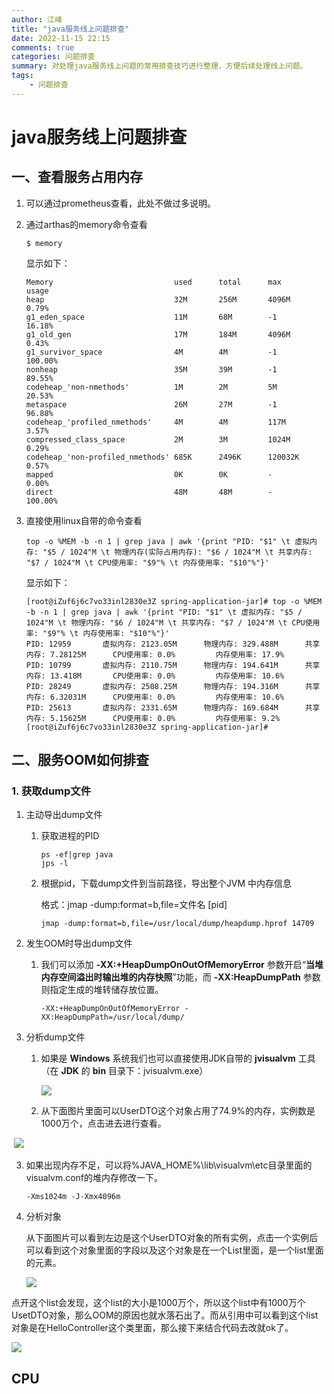 ```yaml
---
author: 江峰
title: "java服务线上问题排查"
date: 2022-11-15 22:15
comments: true
categories: 问题排查
summary: 对处理java服务线上问题的常用排查技巧进行整理，方便后续处理线上问题。
tags: 
	- 问题排查
---
```


# java服务线上问题排查

## 一、查看服务占用内存

1. 可以通过prometheus查看，此处不做过多说明。

2. 通过arthas的memory命令查看

   ```
   $ memory
   ```

   显示如下：

   ```
   Memory                           used      total      max        usage
   heap                             32M       256M       4096M      0.79%
   g1_eden_space                    11M       68M        -1         16.18%
   g1_old_gen                       17M       184M       4096M      0.43%
   g1_survivor_space                4M        4M         -1         100.00%
   nonheap                          35M       39M        -1         89.55%
   codeheap_'non-nmethods'          1M        2M         5M         20.53%
   metaspace                        26M       27M        -1         96.88%
   codeheap_'profiled_nmethods'     4M        4M         117M       3.57%
   compressed_class_space           2M        3M         1024M      0.29%
   codeheap_'non-profiled_nmethods' 685K      2496K      120032K    0.57%
   mapped                           0K        0K         -          0.00%
   direct                           48M       48M        -          100.00%
   
   ```

3. 直接使用linux自带的命令查看

   ```
   top -o %MEM -b -n 1 | grep java | awk '{print "PID: "$1" \t 虚拟内存: "$5 / 1024"M \t 物理内存(实际占用内存): "$6 / 1024"M \t 共享内存: "$7 / 1024"M \t CPU使用率: "$9"% \t 内存使用率: "$10"%"}'
   ```

   显示如下：

   ```
   [root@iZuf6j6c7vo33inl2830e3Z spring-application-jar]# top -o %MEM -b -n 1 | grep java | awk '{print "PID: "$1" \t 虚拟内存: "$5 / 1024"M \t 物理内存: "$6 / 1024"M \t 共享内存: "$7 / 1024"M \t CPU使用率: "$9"% \t 内存使用率: "$10"%"}'
   PID: 12959       虚拟内存: 2123.05M      物理内存: 329.488M      共享内存: 7.28125M      CPU使用率: 0.0%         内存使用率: 17.9%
   PID: 10799       虚拟内存: 2110.75M      物理内存: 194.641M      共享内存: 13.418M       CPU使用率: 0.0%         内存使用率: 10.6%
   PID: 28249       虚拟内存: 2508.25M      物理内存: 194.316M      共享内存: 6.32031M      CPU使用率: 0.0%         内存使用率: 10.6%
   PID: 25613       虚拟内存: 2331.65M      物理内存: 169.684M      共享内存: 5.15625M      CPU使用率: 0.0%         内存使用率: 9.2%
   [root@iZuf6j6c7vo33inl2830e3Z spring-application-jar]# 
   ```

## 二、服务OOM如何排查

### 	1. 获取dump文件

1. 主动导出dump文件

   1. 获取进程的PID

      ```
      ps -ef|grep java
      jps -l
      ```

   2. 根据pid，下载dump文件到当前路径，导出整个JVM 中内存信息

      格式：jmap -dump:format=b,file=文件名 [pid]

      ```
      jmap -dump:format=b,file=/usr/local/dump/heapdump.hprof 14709
      ```

2. 发生OOM时导出dump文件

   1. 我们可以添加 **-XX:+HeapDumpOnOutOfMemoryError** 参数开启“**当堆内存空间溢出时输出堆的内存快照**”功能，而 **-XX:HeapDumpPath** 参数则指定生成的堆转储存放位置。

      ```
      -XX:+HeapDumpOnOutOfMemoryError -XX:HeapDumpPath=/usr/local/dump/
      ```

1. 分析dump文件

   1. 如果是 **Windows** 系统我们也可以直接使用JDK自带的 **jvisualvm** 工具（在 **JDK** 的 **bin** 目录下：jvisualvm.exe）

      ![](https://cdn.nlark.com/yuque/0/2022/png/32668413/1668525503344-cff5c1d2-6e45-47a8-be43-586ca9cde4f0.png)

   2. 从下面图片里面可以UserDTO这个对象占用了74.9%的内存，实例数是1000万个，点击进去进行查看。

      

​			![](https://cdn.nlark.com/yuque/0/2022/png/32668413/1668526684395-9ac083c1-5c78-4e37-a36c-6f2e8e7b1b92.png)

3. 如果出现内存不足，可以将%JAVA_HOME%\lib\visualvm\etc目录里面的visualvm.conf的堆内存修改一下。

   ```
   -Xms1024m -J-Xmx4096m
   ```

4. 分析对象

   从下面图片可以看到左边是这个UserDTO对象的所有实例，点击一个实例后可以看到这个对象里面的字段以及这个对象是在一个List里面，是一个list里面的元素。

   ![](https://cdn.nlark.com/yuque/0/2022/png/32668413/1668526318516-c04d6b69-7964-4caf-8824-dc1043ba8a0e.png)

   

​		点开这个list会发现，这个list的大小是1000万个，所以这个list中有1000万个UsetDTO对象，那么OOM的原因也就水落石出了。而从引用中可以看到这个list对象是在HelloController这个类里面，那么接下来结合代码去改就ok了。

![](https://cdn.nlark.com/yuque/0/2022/png/32668413/1668526550174-f2019dc3-88c2-4d52-97b1-b0ebb6a6693e.png)





## CPU
